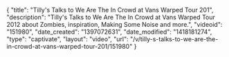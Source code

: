 {
    "title": "Tilly's Talks to We Are The In Crowd at Vans Warped Tour 201",
    "description": "Tilly's Talks to We Are The In Crowd at Vans Warped Tour 2012 about Zombies, inspiration, Making Some Noise and more.",
    "videoid": "151980",
    "date_created": "1397072631",
    "date_modified": "1418181274",
    "type": "captivate",
    "layout": "video",
    "url": "\/v\/tilly-s-talks-to-we-are-the-in-crowd-at-vans-warped-tour-201\/151980"
}